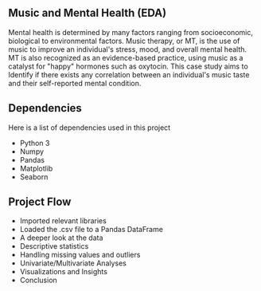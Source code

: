## Music and Mental Health (EDA)
Mental health is determined by many factors ranging from socioeconomic, biological to environmental factors.
Music therapy, or MT, is the use of music to improve an individual's stress, mood, and overall mental health. 
MT is also recognized as an evidence-based practice, using music as a catalyst for "happy" hormones such as oxytocin.
This case study aims to Identify if there exists any correlation between an individual's music taste and their self-reported mental condition.

## Dependencies 
Here is a list of dependencies used in this project 
* Python 3
* Numpy
* Pandas
* Matplotlib
* Seaborn

## Project Flow
* Imported relevant libraries
* Loaded the .csv file to a Pandas DataFrame
* A deeper look at the data
* Descriptive statistics
* Handling missing values and outliers
* Univariate/Multivariate Analyses
* Visualizations and Insights
* Conclusion
